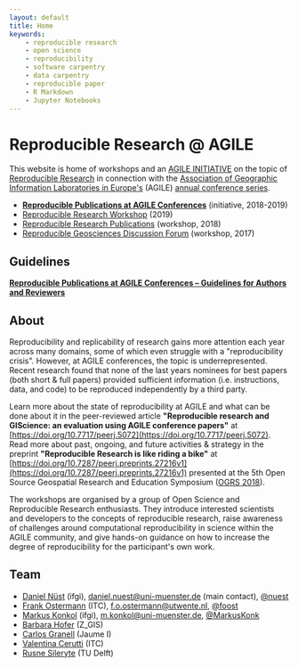 ```yaml
---
layout: default
title: Home
keywords:
    - reproducible research
    - open science
    - reproducibility
    - software carpentry
    - data carpentry
    - reproducible paper
    - R Markdown
    - Jupyter Notebooks
---
```


# Reproducible Research @ AGILE

This website is home of workshops and an [AGILE INITIATIVE](https://agile-online.org/funding-initiatives) on the topic of [Reproducible Research](https://en.wikipedia.org/wiki/Reproducibility#Reproducible_research) in connection with the [Association of Geographic Information Laboratories in Europe's](https://agile-online.org/) (AGILE) [annual conference series](https://agile-online.org/past-conferences-and-proceedings).

- **[Reproducible Publications at AGILE Conferences](initiative)** (initiative, 2018-2019)
- [Reproducible Research Workshop](2019) (2019)
- [Reproducible Research Publications](2018) (workshop, 2018)
- [Reproducible Geosciences Discussion Forum](2017) (workshop, 2017)

## Guidelines

[**Reproducible Publications at AGILE Conferences – Guidelines for Authors and Reviewers**](https://doi.org/10.17605/OSF.IO/PHMCE)

## About

Reproducibility and replicability of research gains more attention each year across many domains, some of which even struggle with a "reproducibility crisis".
However, at AGILE conferences, the topic is underrepresented.
Recent research found that none of the last years nominees for best papers (both short & full papers) provided sufficient information (i.e. instructions, data, and code) to be reproduced independently by a third party.

Learn more about the state of reproducibility at AGILE and what can be done about it in the peer-reviewed article **"Reproducible research and GIScience: an evaluation using AGILE conference papers"** at [https://doi.org/10.7717/peerj.5072](https://doi.org/10.7717/peerj.5072).
Read more about past, ongoing, and future activities & strategy in the preprint **"Reproducible Research is like riding a bike"** at [https://doi.org/10.7287/peerj.preprints.27216v1](https://doi.org/10.7287/peerj.preprints.27216v1) presented at the 5th Open Source Geospatial Research and Education Symposium ([OGRS 2018](http://2018.ogrs-community.org/)).

The workshops are organised by a group of Open Science and Reproducible Research enthusiasts.
They introduce interested scientists and developers to the concepts of reproducible research, raise awareness of challenges around computational reproducibility in science within the AGILE community, and give hands-on guidance on how to increase the degree of reproducibility for the participant's own work.

## Team

- [Daniel Nüst](https://orcid.org/0000-0002-0024-5046) (ifgi), daniel.nuest@uni-muenster.de (main contact), [@nuest](https://github.com/nuest)
- [Frank Ostermann](https://orcid.org/0000-0002-9317-8291) (ITC), f.o.ostermann@utwente.nl, [@foost](https://github.com/foost)
- [Markus Konkol](https://orcid.org/0000-0001-6651-0976) (ifgi), m.konkol@uni-muenster.de, [@MarkusKonk](https://github.com/MarkusKonk)
- [Barbara Hofer](https://orcid.org/0000-0001-7078-3766) (Z_GIS)
- [Carlos Granell](https://orcid.org/0000-0003-1004-9695) (Jaume I)
- [Valentina Cerutti](https://orcid.org/0000-0002-9612-1581) (ITC)
- [Rusne Sileryte](https://orcid.org/0000-0002-8245-3016) (TU Delft)
